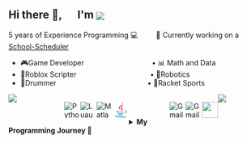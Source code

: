 <!--- Intro Title --> 
## Hi there 👋, &emsp; I'm <img src="https://github.com/Py-mon/Py-mon/assets/102424561/928c42c3-fc55-44ae-b80b-94e644bfa6c3" align="center" height="30">

<!--- Coding Experience --> 
5 years of Experience Programming :computer: &emsp;&emsp; 🚀 Currently working on a [School-Scheduler](https://github.com/Py-mon/Scheduler)

<!---          Titles                                                                          What I am doing --> 
- 🎮Game Developer &emsp;&emsp;&emsp;&emsp;&emsp;&emsp;&emsp;&emsp;&emsp; • 📊 Math and Data
- 📝Roblox Scripter &emsp;&emsp;&emsp;&emsp;&emsp;&emsp;&emsp;&emsp;&emsp;&nbsp;&nbsp;&nbsp; • 🤖Robotics 
- 🥁Drummer &emsp;&emsp;&emsp;&emsp;&emsp;&emsp;&emsp;&emsp;&emsp;&emsp;&emsp;&emsp;&nbsp;  • 🏓Racket Sports
&nbsp;
<!--- Languagues, Social Titles --> 
<img src="https://github.com/Py-mon/Py-mon/assets/102424561/24934638-4ac2-43c8-98dc-f1e0c61e7160" align="left" width="110" >
<img src="https://github.com/Py-mon/Py-mon/assets/102424561/ce2668b4-cc4e-4da1-b716-deaae672bb67" align="right" width="90">

<!--- Line Break --> 
##

<!--- Left Align (Languagues) --> 
<a href="https://www.python.org/" target="_blank" rel="noreferrer"><img src="https://raw.githubusercontent.com/danielcranney/readme-generator/main/public/icons/skills/python-colored.svg" width="32" height="32" alt="Python" align="left"/></a>
<a href="https://luau-lang.org" target="_blank" rel="noreferrer"><img src="https://github.com/Py-mon/Py-mon/assets/102424561/11dcb201-535c-41f6-a9b8-8e76f45729ed" width="32" height="32" alt="Luau" align="left"/></a>
<a href="https://www.mathworks.com/products/matlab.html" target="_blank" rel="noreferrer"><img src="https://github.com/PythonDominator/PythonDominator/assets/102424561/487ce263-7f0b-4b64-8f40-e8b5c0e3ca8b" width="32" height="32" alt="Matlab" align="left"/></a>
<a href="https://www.java.com/en" target="_blank" rel="noreferrer"><img src="https://github.com/devicons/devicon/blob/ca28c779441053191ff11710fe24a9e6c23690d6/icons/java/java-original.svg?plain=1" width="32" height="32" alt="Java" align="left"/></a>

  <a href="https://www.github.com/Py-mon" target="_blank" rel="noreferrer"> <picture> <source media="(prefers-color-scheme: dark)" srcset="https://raw.githubusercontent.com/danielcranney/readme-generator/main/public/icons/socials/github-dark.svg" /> <source media="(prefers-color-scheme: light)" srcset="https://raw.githubusercontent.com/danielcranney/readme-generator/main/public/icons/socials/github.svg" /> <img src="https://raw.githubusercontent.com/danielcranney/readme-generator/main/public/icons/socials/github.svg" width="32" height="32" align="right"/> </picture> </a>
  &nbsp;&nbsp;&nbsp;&nbsp;
  <a href="https://mail.google.com/mail/u/0/?fs=1&to=pymonscripts@gmail.com&tf=cm" target="_blank" rel="noreferrer"><img src="https://github.com/Py-mon/Py-mon/assets/102424561/0724a638-bfaf-493d-9e9a-1422e97e578f" width="32" height="32" alt="Gmail" align="right"/></a>
  &nbsp;&nbsp;&nbsp;&nbsp;<a href="https://discord.gg/7e2CkV6Acw" target="_blank" rel="noreferrer"><img src="https://github.com/Py-mon/Py-mon/assets/102424561/7b1130ea-64f8-4218-9a11-308d1ecaa52f" width="32" alt="Gmail" align="right" /></a>

<details align="left">
  <summary><b>My Programming Journey 📖</b></summary>

###

&ensp;&ensp;  My interest and motivation for programming all started with **Excel** and my interest in **Pokémon cards**. From a young age, I was introduced to Excel because my parents owned properties and used it for their business. After learning the basics of Excel, I started to gain knowledge by watching YouTube videos about formulas and how to do certain things. I loved teaching new things I learned to other people (mostly my parents). Watching YouTube videos and understanding Excel formulas helped me on my journey to program.

&ensp;&ensp;  Since I liked Pokémon, I decided to try to create a game of two Pokémon cards battling each other in Excel. I used some buttons and health numbers. I even added critical hits. However, this was a terrible game, and there were certain things I couldn’t add or fix due to Excel’s limitations. (I didn’t know VBA existed, but that still isn’t the best way to create a game). When I was 10, my cousin came over, and I showed him my progress on my Pokémon game. He said his older brother was working on a Pokémon game using Python. I researched and came across some videos of Python. My first Python video was [CS Dojo](https://www.youtube.com/watch?v=Z1Yd7upQsXY&list=PLBZBJbE_rGRWeh5mIBhD-hhDwSEDxogDg&index=1) I learned about variables, and they clicked in my mind, unlocking so many potential ideas. I only knew about Excel formulas at that time, so variables would be very helpful. 

&ensp;&ensp; I continued watching some videos, one being [Tech with Tim](https://www.youtube.com/watch?v=BDi3SD7E6). I never actually downloaded Python at this point, since I only knew a little. The video taught me about `input()`, but also made me think I couldn’t name it whatever I wanted. I thought I had to keep it as `ans = input()`. It took me a while until I figured out that I could name it anything.

&ensp;&ensp; Eventually, I went to my cousin’s house. His older brother showed us the Pokémon game he created in Python. It was a 1v1 battle with a team of Pokemon. He explained a little about OOP and classes, but I didn’t get any of it. It would take many days and many more videos before I fully understood classes. From that day on, my goal was to create my own Pokémon game. I downloaded Python, asked my older cousin questions, and watched a bunch of more YouTube videos. At first I tried to create exactly what my older cousin had made, but I was interested in a game called [Loomain Legacy](https://www.roblox.com/games/306964494/Thunderstorm-Loomian-Legacy). It gave me inspiration to create a larger project with maps and an adventure structure. I would later call my game [Pybattle](github.com/Py-mon/Pybattle). 

&ensp;&ensp; Along the way, I worked on a bunch more projects (see pinned repos).

Thank you for reading! Let me know if you have any questions, advice, or if one of my projects helped you with something 🙂
</details>


